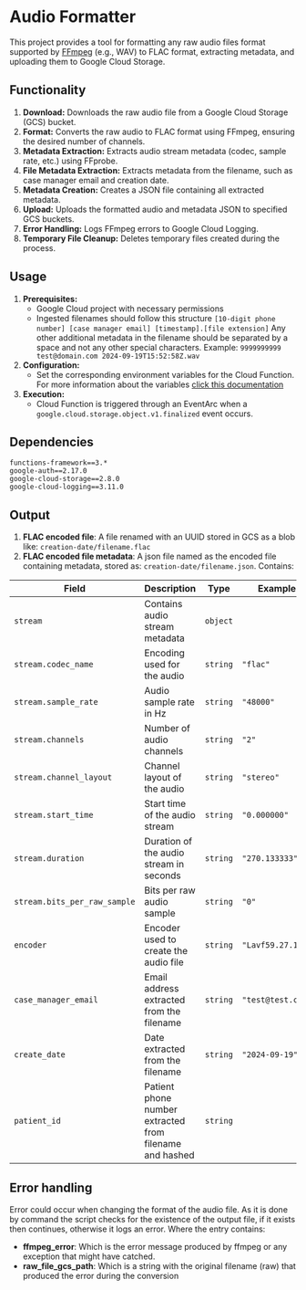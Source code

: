 # Audio Formatter

This project provides a tool for formatting any raw audio files format supported by [FFmpeg](https://www.ffmpeg.org/ffmpeg.html) (e.g., WAV) to FLAC format, extracting metadata, and uploading them to Google Cloud Storage.

## Functionality

1. **Download:** Downloads the raw audio file from a Google Cloud Storage (GCS) bucket.
2. **Format:** Converts the raw audio to FLAC format using FFmpeg, ensuring the desired number of channels.
3. **Metadata Extraction:** Extracts audio stream metadata (codec, sample rate, etc.) using FFprobe.
4. **File Metadata Extraction:** Extracts metadata from the filename, such as case manager email and creation date.
5. **Metadata Creation:** Creates a JSON file containing all extracted metadata.
6. **Upload:** Uploads the formatted audio and metadata JSON to specified GCS buckets.
7. **Error Handling:** Logs FFmpeg errors to Google Cloud Logging.
8. **Temporary File Cleanup:** Deletes temporary files created during the process.

## Usage

1. **Prerequisites:**
    - Google Cloud project with necessary permissions
    - Ingested filenames should follow this structure `[10-digit phone number] [case manager email] [timestamp].[file extension]` Any other additional metadata in the filename should be separated by a space and not any other special characters. Example: `9999999999 test@domain.com 2024-09-19T15:52:58Z.wav` 
2. **Configuration:**
    - Set the corresponding environment variables for the Cloud Function. For more information about the variables [click this documentation](../README.md)
3. **Execution:**
    - Cloud Function is triggered through an EventArc when a `google.cloud.storage.object.v1.finalized` event occurs.

## Dependencies
```
functions-framework==3.*
google-auth==2.17.0
google-cloud-storage==2.8.0
google-cloud-logging==3.11.0
```

## Output

1. **FLAC encoded file**: A file renamed with an UUID stored in GCS as a blob like: `creation-date/filename.flac`
2. **FLAC encoded file metadata**: A json file named as the encoded file containing metadata, stored as: `creation-date/filename.json`. Contains:

| Field | Description | Type | Example |
|---|---|---|---|
| `stream` | Contains audio stream metadata | `object` |  |
| `stream.codec_name` | Encoding used for the audio | `string` | `"flac"` |
| `stream.sample_rate` | Audio sample rate in Hz | `string` | `"48000"` |
| `stream.channels` | Number of audio channels | `string` | `"2"` |
| `stream.channel_layout` | Channel layout of the audio | `string` | `"stereo"` |
| `stream.start_time` | Start time of the audio stream | `string` | `"0.000000"` |
| `stream.duration` | Duration of the audio stream in seconds | `string` | `"270.133333"` |
| `stream.bits_per_raw_sample` | Bits per raw audio sample | `string` | `"0"` |
| `encoder` | Encoder used to create the audio file | `string` | `"Lavf59.27.100"` |
| `case_manager_email` | Email address extracted from the filename | `string` | `"test@test.com"` |
| `create_date` | Date extracted from the filename | `string` | `"2024-09-19"` |
| `patient_id` | Patient phone number extracted from filename and hashed | `string` ||

## Error handling
Error could occur when changing the format of the audio file. As it is done by command the script checks for the existence of the output file, if it exists then continues, otherwise it logs an error. Where the entry contains:
- **ffmpeg_error**: Which is the error message produced by ffmpeg or any exception that might have catched. 
- **raw_file_gcs_path**: Which is a string with the original filename (raw) that produced the error during the conversion
